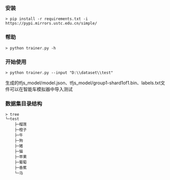 ### 安装
```
> pip install -r requirements.txt -i https://pypi.mirrors.ustc.edu.cn/simple/
```
### 帮助
```
> python trainer.py -h
```
### 开始使用
```
> python trainer.py --input "D:\\dataset\\test"
```
生成的tfjs_model/model.json、tfjs_model/group1-shard1of1.bin、labels.txt文件可以在智能车模拟器中导入测试
### 数据集目录结构
```
> tree
└─test
    ├─榴莲
    ├─橙子
    ├─牛
    ├─狗
    ├─猪
    ├─猫
    ├─苹果
    ├─葡萄
    ├─香蕉
    └─马
```